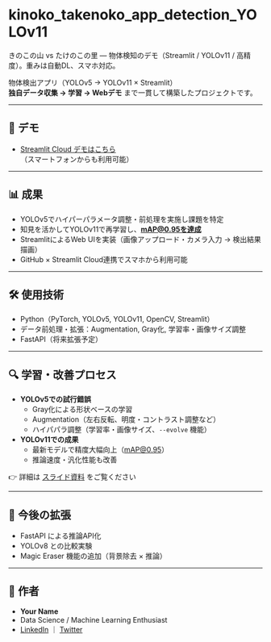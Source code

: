 # kinoko_takenoko_app_detection_YOLOv11
きのこの山 vs たけのこの里 — 物体検知のデモ（Streamlit / YOLOv11 / 高精度）。重みは自動DL、スマホ対応。

物体検出アプリ（YOLOv5 → YOLOv11 × Streamlit）  
**独自データ収集 → 学習 → Webデモ** まで一貫して構築したプロジェクトです。

---

## 🚀 デモ
- [Streamlit Cloud デモはこちら](https://kinokotakenokoappdetectionyolov11.streamlit.app/)  
  （スマートフォンからも利用可能）

---

## 📊 成果
- YOLOv5でハイパーパラメータ調整・前処理を実施し課題を特定  
- 知見を活かしてYOLOv11で再学習し、**mAP@0.95を達成**  
- StreamlitによるWeb UIを実装（画像アップロード・カメラ入力 → 検出結果描画）  
- GitHub × Streamlit Cloud連携でスマホから利用可能

---

## 🛠️ 使用技術
- Python（PyTorch, YOLOv5, YOLOv11, OpenCV, Streamlit）
- データ前処理・拡張：Augmentation, Gray化, 学習率・画像サイズ調整
- FastAPI（将来拡張予定）

---
## 🔍 学習・改善プロセス
- **YOLOv5での試行錯誤**  
  - Gray化による形状ベースの学習  
  - Augmentation（左右反転、明度・コントラスト調整など）  
  - ハイパパラ調整（学習率・画像サイズ、`--evolve` 機能）  
- **YOLOv11での成果**  
  - 最新モデルで精度大幅向上（mAP@0.95）  
  - 推論速度・汎化性能も改善  

👉 詳細は [スライド資料](./slides/kinoko-takenoko-process.pdf) をご覧ください

---

## 📌 今後の拡張
- FastAPI による推論API化  
- YOLOv8 との比較実験  
- Magic Eraser 機能の追加（背景除去 × 推論）

---

## 📝 作者
- **Your Name**  
- Data Science / Machine Learning Enthusiast  
- [LinkedIn](https://linkedin.com/in/xxxx) ｜ [Twitter](https://twitter.com/xxxx)


